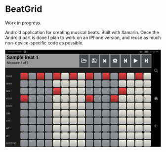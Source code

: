 # BeatGrid
Work in progress.

Android application for creating musical beats. Built with Xamarin. Once the Android part is done I plan to work on an iPhone version, and reuse as much non-device-specific code as possible.

![Screenshot_2017-01-15-12-33-26.png](https://github.com/mikedimartino/BeatGrid/blob/master/Screenshots/Screenshot_2017-01-15-12-33-26.png?raw=true)
